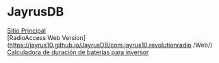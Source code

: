 # JayrusDB
[Sitio Principal](https://jayrus10.github.io/JayrusDB/)  
[RadioAccess Web Version](https://jayrus10.github.io/JayrusDB/com.jayrus10.revolutionradio
/Web/)
[Calculadora de duración de baterias para inversor](https://jayrus10.github.io/JayrusDB/battery.html)
